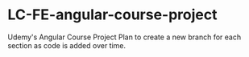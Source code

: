 # LC-FE-angular-course-project

Udemy's Angular Course Project
Plan to create a new branch for each section as code is added over time.

